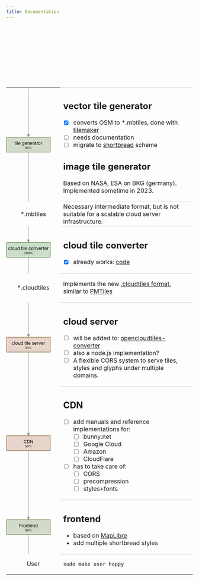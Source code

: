 ```yaml
---
title: Documentation
---
```


<style>
	.chart-block {
		text-align: center;
		width: 140px;
		position: relative;
	}
	.chart-block svg {
		position: absolute;
		top: 0px;
		left: 0px;
		height: 100%;
		width: 120px;
	}
	.chart {
		width:100%;
	}
	.chart td:first-child {
		text-align: center;
		vertical-align: middle;
		width:130px;
	}
	.chart td:last-child {
		border-top: 1px solid rgba(128,128,128,0.4);
	}
</style>

<svg>
	<symbol id="chart-block" viewBox="0 0 120 1040" preserveAspectRatio="xMidYMid slice">
		<g transform="translate(0, 500)">
			<path d="M 60 -500 L 60 0" fill="none" stroke="#888" stroke-miterlimit="10" pointer-events="stroke"/>
			<path d="M 60 -1 L 63.5 -8 L 60 -6.25 L 56.5 -8 Z" fill="#888" stroke="#888" stroke-miterlimit="10" pointer-events="all"/>
			<path d="M 60 40 L 60 540" fill="none" stroke="#888" stroke-miterlimit="10" pointer-events="stroke"/>
			<rect x="1" y="0" width="118" height="40" style="fill:rgba(255,0,0,0.2);stroke:#844; stroke-width:1px" pointer-events="all" />
		</g>
	</symbol>
</svg>

<table class="chart">
<tr>
<td class="chart-block">
	<svg viewBox="0 0 120 1040" preserveAspectRatio="xMidYMid slice" >
		<use xlink:href="#chart-block" style="filter: hue-rotate(80deg);" />
		<text x="60" y="520" text-anchor="middle" font-size="12">tile generator</text>
		<text x="60" y="525" text-anchor="middle" dominant-baseline="hanging" font-size="8">80%</text>
	</svg>
</td>
<td>

## vector tile generator

- [x] converts OSM to *.mbtiles, done with [tilemaker](https://tilemaker.org)
- [ ] needs documentation
- [ ] migrate to [shortbread]("https://shortbread.geofabrik.de) scheme

## image tile generator

Based on NASA, ESA on BKG (germany). Implemented sometime in 2023.

</td>
</tr>

<tr>
<td>
	*.mbtiles
</td>
<td>
Necessary intermediate format, but is not suitable for a scalable cloud server infrastructure.
</td>
</tr>

<tr>
<td class="chart-block">
	<svg viewBox="0 0 120 1040" preserveAspectRatio="xMidYMid slice">
		<use xlink:href="#chart-block" style="filter: hue-rotate(100deg);" />
		<text x="60" y="520" text-anchor="middle" font-size="12">cloud tile converter</text>
		<text x="60" y="525" text-anchor="middle" dominant-baseline="hanging" font-size="8">100%</text>
	</svg>
</td>
<td>

## cloud tile converter

- [x] already works: [code](https://github.com/OpenCloudTiles/opencloudtiles-converter)

</td>
</tr>
<tr>
<td>*.cloudtiles</td>
<td>

implements the new [.cloudtiles format](https://github.com/OpenCloudTiles/opencloudtiles-converter/blob/main/readme.md), similar to [PMTiles](https://github.com/protomaps/PMTiles)

</td>
</tr>
<tr>
<td class="chart-block">
	<svg viewBox="0 0 120 1040" preserveAspectRatio="xMidYMid slice">
		<use xlink:href="#chart-block" style="filter: hue-rotate(50deg);" />
		<text x="60" y="520" text-anchor="middle" font-size="12">cloud tile server</text>
		<text x="60" y="525" text-anchor="middle" dominant-baseline="hanging" font-size="8">50%</text>
	</svg>
</td>
<td>

## cloud server

- [ ] will be added to: [opencloudtiles-converter](https://github.com/OpenCloudTiles/opencloudtiles-converter)
- [ ] also a node.js implementation?
- [ ] A flexible CORS system to serve tiles, styles and glyphs under multiple domains.

</td>
</tr>
<tr>
<td class="chart-block">
	<svg viewBox="0 0 120 1040" preserveAspectRatio="xMidYMid slice">
		<use xlink:href="#chart-block" style="filter: hue-rotate(50deg);" />
		<text x="60" y="520" text-anchor="middle" font-size="12">CDN</text>
		<text x="60" y="525" text-anchor="middle" dominant-baseline="hanging" font-size="8">50%</text>
	</svg>
</td>
<td>

## CDN

- [ ] add manuals and reference implementations for:
	- [ ] bunny.net
	- [ ] Google Cloud
	- [ ] Amazon
	- [ ] CloudFlare
- [ ] has to take care of:
	- [ ] CORS
	- [ ] precompression
	- [ ] styles+fonts

</td>
</tr>
<tr>
<td class="chart-block">
	<svg viewBox="0 0 120 1040" preserveAspectRatio="xMidYMid slice">
		<use xlink:href="#chart-block" style="filter: hue-rotate(80deg);" />
		<text x="60" y="520" text-anchor="middle" font-size="12">Frontend</text>
		<text x="60" y="525" text-anchor="middle" dominant-baseline="hanging" font-size="8">80%</text>
	</svg>
</td>
<td>

## frontend

- based on [MapLibre](https://github.com/maplibre/maplibre-gl-js)
- add multiple shortbread styles

</td>
</tr>
<tr>
<td>User</td>
<td>

`sudo make user happy`

</td>
</tr>
</table>